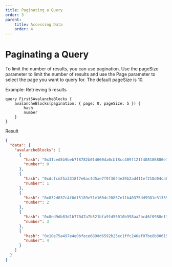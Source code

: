 ```yaml
---
title: Paginating a Query
order: 3
parent:
    title: Accessing Data
    order: 4
---
```


# Paginating a Query

To limit the number of results, you can use pagination. Use the pageSize parameter to limit the number of results and
use the Page parameter to select the page you want to query for. The default pageSize is 10.

Example: Retrieving 5 results

```gql
query First5AvalancheBlocks {
    avalancheBlocks(pagination: { page: 0, pageSize: 5 }) {
        hash
        number
    }
}
```

Result

```json
{
  "data": {
    "avalancheBlocks": [
      {
        "hash": "0x31ced5b9beb7f8782b014660da0cb18cc409f121f408186886e1ca3e8eeca96b",
        "number": 0
      },
      {
        "hash": "0xdcfce25a3318f7e6ac4d5ae7f9f3644e39b2ad411ef218d04ca65fec4a1bf737",
        "number": 1
      },
      {
        "hash": "0x832d637c4f0df5189e51e160dc20857e11b40375dd9981e31335d8e00beed9e1",
        "number": 2
      },
      {
        "hash": "0x8ed9db83d1b77047a7b521bfa9fd55010b998aa2bc46f0988ef3cf7ff70a6145",
        "number": 3
      },
      {
        "hash": "0x10e75a497e4e0bfece689dd6592b25ec1ffc246af07be8b806155dfc8076173a",
        "number": 4
      }
    ]
  }
}
```
